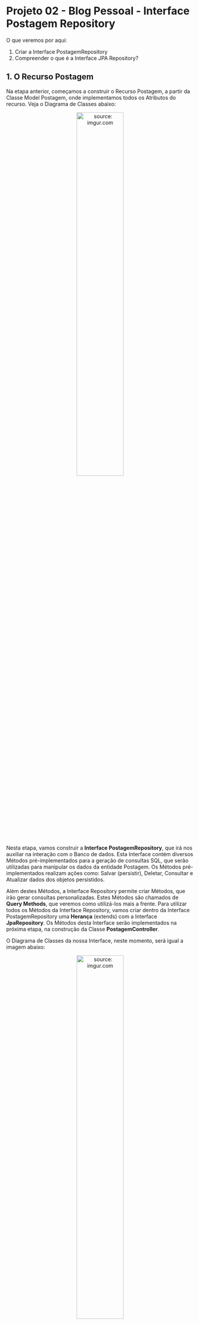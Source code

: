 ﻿
<h1>Projeto 02 - Blog Pessoal - Interface Postagem Repository</h1>

O que veremos por aqui:

1. Criar a Interface PostagemRepository
1. Compreender o que é a Interface JPA Repository?

<h2>1. O Recurso Postagem</h2>

Na etapa anterior, começamos a construir o Recurso Postagem, a partir da Classe Model Postagem, onde implementamos todos os Atributos do recurso. Veja o Diagrama de Classes abaixo: 

<div align="center"><img src="https://i.imgur.com/aKmFiA1.png" title="source: imgur.com" width="50%"/></div>

Nesta etapa, vamos construir a **Interface PostagemRepository**, que irá nos auxiliar na interação com o Banco de dados. Esta Interface contém diversos Métodos pré-implementados para a geração de consultas SQL, que serão utilizadas para manipular os dados da entidade Postagem. Os Métodos pré-implementados realizam ações como: Salvar (persistir), Deletar, Consultar e Atualizar dados dos objetos persistidos. 

Além destes Métodos, a Interface Repository permite criar Métodos, que irão gerar consultas personalizadas. Estes Métodos são chamados de **Query Methods**, que veremos como utilizá-los mais a frente. Para utilizar todos os Métodos da Interface Repository, vamos criar dentro da Interface PostagemRepository uma **Herança** (extends) com a Interface **JpaRepository**. Os Métodos desta Interface serão implementados na próxima etapa, na construção da Classe **PostagemController**.

O Diagrama de Classes da nossa Interface, neste momento, será igual a imagem abaixo:

<div align="center"><img src="https://i.imgur.com/EoYIfl5.png" title="source: imgur.com" width="50%"/></div>

Nas próximas etapas do Projeto, iremos acrescentar um Método personalizado em nossa Interface.

<br />

<h2>👣 Passo 01 - Criar o Pacote Repository</h2>

Na Source Folder Principal (**src/main/java**), observe que já foi criado o pacote Principal da nossa aplicação (**com.generation.blogpessoal**) e o pacote Model (**com.generation.blogpessoal.model**). Na figura abaixo, podemos visualizar os 2  pacotes:

<div align="center"><img src="https://i.imgur.com/QKpe56L.png" title="source: imgur.com" /></div>

Nesta etapa, vamos criar a **Camada Repository**:

1. No lado esquerdo superior, na Guia **Package explorer**, clique com o botão direito do mouse sobre a Package **com.generation.blogpessoal**, na Source Folder **src/main/java** e clique na opção  **New 🡪 Package**.

<div align="center"><img src="https://i.imgur.com/KFgbORX.png" title="source: imgur.com" /></div>

2. Na janela **New Java Package**, no item **Name**, acrescente no final do nome da Package **.repository**, como mostra a figura abaixo:

<div align="center"><img src="https://i.imgur.com/pJiwCrP.png" title="source: imgur.com" /></div>

3. Clique no botão **Finish** para concluir.

Quando você terminar de criar a **Camada Repository**, a sua estrutura de pacotes ficará igual a figura abaixo:

<div align="center"><img src="https://i.imgur.com/0xnq7IN.png" title="source: imgur.com" /></div>

<br />

<h2>👣 Passo 02 - Criar a Interface PostagemRepository na Camada Repository</h2>

Agora vamos criar a Interface Repository que chamaremos de **PostagemRepository**.

1. Clique com o botão direito do mouse sobre o **Pacote Repository** (**com.generation.blogpessoal.repository**), na Source Folder Principal (**src/main/java**), como mostra a figura abaixo:
2. Na sequência, clique na opção **New 🡪 Interface**

<div align="center"><img src="https://i.imgur.com/RxOMk9N.png" title="source: imgur.com" /></div>

3. Na janela **New Java Interface**, no item **Name**, digite o nome da Interface (**PostagemRespository**), como mostra a figura abaixo:

<div align="center"><img src="https://i.imgur.com/iG0wWPN.png" title="source: imgur.com" /></div>

4. Clique no botão **Finish** para concluir.

 Agora vamos criar o código da **Interface Repository PostagemRepository**, como mostra a figura abaixo:

<div align="left"><img src="https://i.imgur.com/QIpW9hr.png" title="source: imgur.com" /></div>

Vamos analisar o código:

> Antes de continuar, vamos relembrar **o que é uma Interface?**
>
> Uma **interface em Java**  é uma **Classe Abstrata** (uma Classe que serve de modelo para outras Classes), composta somente por Métodos abstratos. E como tal, obviamente não pode ser instanciada, ou seja, ela só contém as declarações dos Métodos e constantes, nenhuma implementação, apenas as assinaturas dos Métodos, que serão implementados em uma Classe.

**Linha 1:** Através do comando **package**, estamos informando o nome do pacote (camada), onde a Classe foi criada. Esta informação é inserida automaticamente pelo STS ao criar a Classe.

**Linhas 3 e 5:** Através do comando **import**, estamos indicando todos os pacotes que contém as Classes que estão sendo utilizadas na Interface PostagemRepository.

**Linha 07:** Observe que na declaração da Interface foi adicionada a Herança através da palavra reservada **extends** com a Interface JpaRepository, que recebe 2 parâmetros:

1. A **Classe Postagem**, que é a Entidade que será mapeada em nosso Banco de dados (Lembre-se que a Classe Postagem foi quem gerou a nossa tabela tb_postagens) 
2. O **Long** representa a nossa Chave Primária (Primary Key), que é o Atributo que recebeu a anotação **@Id** na nossa Classe Postagem (o Atributo também se chama id em nossa Classe Postagem).

Estes 2 parâmetros são do tipo **Java Generics** (podem receber qualquer tipo de Objeto <T, T>). Dentro do contexto do JPA, estes 2 parâmetros é o mínimo necessário para executar os Métodos padrão da Interface Repository, que serão implementados na próxima etapa na Classe **PostagemController**. Estes Métodos básicos já ficam automaticamente  disponíveis no Recurso Postagem a partir do momento que a Interface PostagemRepository herda a Interface JpaRepository.

<br />

| <img src="https://i.imgur.com/vVDBDG0.png" title="source: imgur.com" width="150px"/> | <div align="left"> **ALERTA DE BSM:** *Mantenha a Atenção aos Detalhes ao criar a Interface Respository. Nas versões anteriores a versão 3 do Spring, utilizava-se acima da assinatura da Interface Repository a anotação @Repository. A partir da versão 3, esta anotação deixou de ser utilizada, entrando na lista de comandos Deprecated (descontinuados) do Java.* </div> |
| ------------------------------------------------------------ | ------------------------------------------------------------ |

<br />

<div align="left"><img src="https://i.imgur.com/wMe2uG1.png" title="source: imgur.com" width="4%"/> <a href="https://www.w3schools.com/java/java_interface.asp" target="_blank"><b>Documentação: <i>Java Interface</i></b></a></div>

<div align="left"><img src="https://i.imgur.com/wMe2uG1.png" title="source: imgur.com" width="4%"/> <a href="https://www.w3schools.com/java/java_abstract.asp" target="_blank"><b>Documentação: <i>Classes Abstratas</i></b></a></div>

<div align="left"><img src="https://i.imgur.com/wMe2uG1.png" title="source: imgur.com" width="4%"/> <a href="https://docs.oracle.com/javase/tutorial/java/generics/types.html" target="_blank"><b>Documentação: <i>Java Generics</i></b></a></div>


<br />

<div align="left"><img src="https://i.imgur.com/JACNZiR.png" title="source: imgur.com" width="25px"/> <a href="https://github.com/conteudoGeneration/backend_blog_pessoal/blob/03-blog_pessoal_crud_03/blogpessoal/src/main/java/com/generation/blogpessoal/repository/PostagemRepository.java" target="_blank"><b>Código fonte da Interface Postagem Repository</b></a></div>

<br />

<h2>2. A Interface JPA Repository</h2>

O Repositório JPA é usado principalmente para gerenciar os dados em um aplicativo Spring Boot . 

Como vimos nas sessões sobre Banco de dados, para trabalhar com os Bancos de dados, é necessário criar uma grande quantidade de código contendo instruções **SQL**. Através do Spring Data JPA, estes códigos SQL podem ser facilmente reduzidos, através dos Métodos Padrão do JPA e dos Métodos Personalizados. 

Para utilizarmos estes facilitadores oferecidos pelo JPA, para cada uma das entidades (Classes Model) da aplicação, precisamos definir uma **Interface Repository que herdará todos os Métodos da Interface JpaRepository**. Uma Interface Repository, que herda a Interface JpaRepository, inclui todos os Métodos utilizados para executar as operações do **CRUD (Create - Read - Update - Delete)** nos dados de uma entidade. Estes Métodos sabem exatamente com qual entidade irão interagir, através dos parâmetros indicados na Herança da Interface JpaRepository, na assinatura da Interface Repository de cada entidade.

```java
public interface PostagemRepository extends JpaRepository<Postagem, Long>
```

No exemplo da Interface **PostagemRepository**, a Entidade (Model) é a Classe **Postagem** e o segundo parâmetro (**Long**), representa o Atributo id (Chave Primária da Tabela), que é do tipo **Long**.

**Resumindo:** A Interface JpaRepository contém todos os Métodos necessários para criação de um CRUD.

<br />

<h3>2.1. Métodos Padrão da Interface JpaRepository</h3>

Na tabela abaixo, temos os principais Métodos da Interface JpaRepository:

<table>
	<tr>
        <td width="30%"><b>Método</b></td>
		<td><b>Descrição</b></td>
	</tr>
    <tr>
        <td width="30%"><code><b>save(Objeto objeto)</b></code></td>
		<td>Cria ou Atualiza um objeto no Banco de Dados.</td>
	</tr>
	<tr>
        <td><code><b>findById(Long id)</b></code></td>
		<td>Retorna (exibe) um Objeto persistido de acordo com o id informado.</td>
	</tr>
	<tr>
        <td><code><b>existsById(Long id)</b></code></td>
		<td>Retorna True se um Objeto identificado pelo id estiver persistido no Banco de dados.</td>
	</tr>
	<tr>
        <td><code><b>findAll()</b></code></td>
		<td>Retorna (exibe) todos os Objetos persistidos.</td>
    </tr>
	<tr>
        <td><code><b>deleteById(Long id)</b></code></td>
		<td>Localiza um Objeto persistido pelo id e deleta caso ele seja encontrado. Não é possível desfazer esta operação.</td>
	</tr>
	<tr>
        <td><code><b>deleteAll()</b></code></td>
		<td>Deleta todos os Objetos persistidos.Não é possível desfazer esta operação.</td>
    </tr>
</table>
<br />

<div align="left"><img src="https://i.imgur.com/wDz2IzB.png" title="source: imgur.com" width="25px"/> <a href="https://docs.spring.io/spring-data/jpa/docs/current/reference/html/#repositories.core-concepts" target="_blank"><b>Documentação: Métodos Padrão</b></a></div>

<br />

<div align="left"><img src="https://i.imgur.com/JACNZiR.png" title="source: imgur.com" width="3%"/> <a href="https://github.com/rafaelq80/backend_blogpessoal_v3/tree/03_Interface_PostagemRepository" target="_blank"><b>Código fonte do Projeto</b></a>


<br /><br />
	
<div align="left"><a href="README.md"><img src="https://i.imgur.com/XMgF3gl.png" title="source: imgur.com" width="3%"/>Voltar</a></div>
